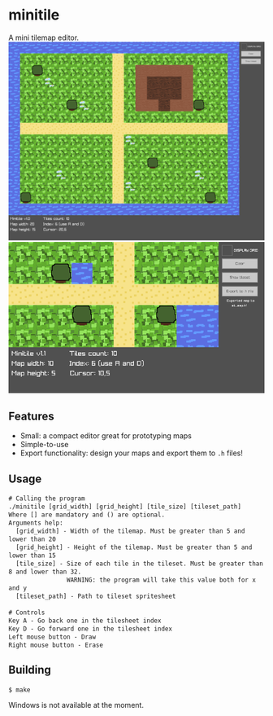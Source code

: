 # minitile
A mini tilemap editor.
![](./resources/screenshot.png)
![](./resources/screenshot2.png)

## Features
- Small: a compact editor great for prototyping maps
- Simple-to-use
- Export functionality: design your maps and export them to `.h` files!

## Usage
```
# Calling the program
./minitile [grid_width] [grid_height] [tile_size] [tileset_path]
Where [] are mandatory and () are optional.
Arguments help:
  [grid_width] - Width of the tilemap. Must be greater than 5 and lower than 20
  [grid_height] - Height of the tilemap. Must be greater than 5 and lower than 15
  [tile_size] - Size of each tile in the tileset. Must be greater than 8 and lower than 32.
                WARNING: the program will take this value both for x and y
  [tileset_path] - Path to tileset spritesheet

# Controls
Key A - Go back one in the tilesheet index
Key D - Go forward one in the tilesheet index
Left mouse button - Draw
Right mouse button - Erase
```

## Building
```
$ make
```
Windows is not available at the moment.
